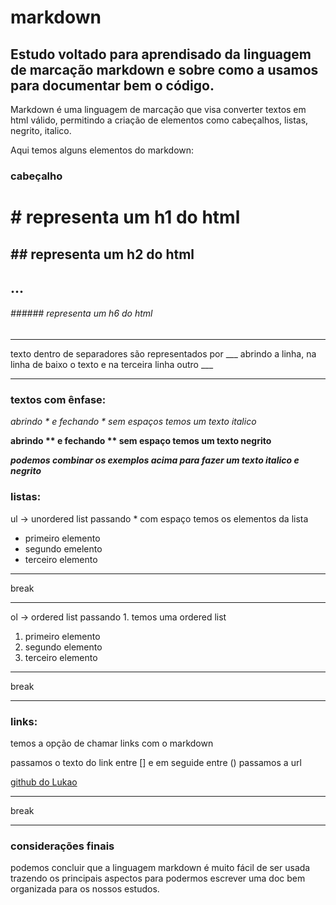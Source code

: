 # markdown

## Estudo voltado para aprendisado da linguagem de marcação markdown e sobre como a usamos para documentar bem o código.

Markdown é uma linguagem de marcação  que visa converter textos em html válido, permitindo a criação de elementos como cabeçalhos, listas, negrito, italico.

Aqui temos alguns elementos do markdown:

### cabeçalho

# # representa um h1 do html
##  ## representa um h2 do html
## ...
######  ###### representa um h6 do html

___  

  texto dentro de separadores são representados por ___ abrindo a linha, na linha de baixo o texto e na terceira linha outro ___
___

### textos com ênfase:

*abrindo * e fechando * sem espaços temos um texto italico*

**abrindo ** e fechando ** sem espaço temos um texto negrito**

***podemos combinar os exemplos acima para fazer um texto italico e negrito***

### listas:

ul -> unordered list passando * com espaço temos os elementos da lista

* primeiro elemento
* segundo emelento
* terceiro elemento

___

  break
___
 ol -> ordered list passando 1. temos uma ordered list
 
 1. primeiro elemento
 2. segundo elemento
 3. terceiro elemento
 
___

  break
___

### links:

temos a opção de chamar links com o markdown 

passamos o texto do link entre [] e em seguide entre () passamos a url 

[github do Lukao](https://github.com/lukaobarbosa)

___

break
___
 
 ### considerações finais 
 
 podemos concluir que a linguagem markdown é muito fácil de ser usada trazendo os principais aspectos para podermos escrever uma doc bem organizada para os nossos estudos.
 
 
